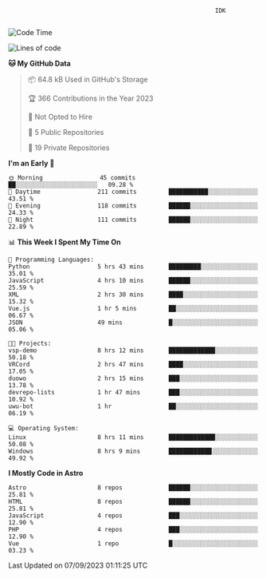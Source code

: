 ```text
                                                          IDK
                                       
```

<!--START_SECTION:waka-->
![Code Time](http://img.shields.io/badge/Code%20Time-35%20hrs%2021%20mins-blue)

![Lines of code](https://img.shields.io/badge/From%20Hello%20World%20I%27ve%20Written-104.7%20thousand%20lines%20of%20code-blue)

**🐱 My GitHub Data** 

> 📦 64.8 kB Used in GitHub's Storage 
 > 
> 🏆 366 Contributions in the Year 2023
 > 
> 🚫 Not Opted to Hire
 > 
> 📜 5 Public Repositories 
 > 
> 🔑 19 Private Repositories 
 > 
**I'm an Early 🐤** 

```text
🌞 Morning                45 commits          ██░░░░░░░░░░░░░░░░░░░░░░░   09.28 % 
🌆 Daytime                211 commits         ███████████░░░░░░░░░░░░░░   43.51 % 
🌃 Evening                118 commits         ██████░░░░░░░░░░░░░░░░░░░   24.33 % 
🌙 Night                  111 commits         ██████░░░░░░░░░░░░░░░░░░░   22.89 % 
```


📊 **This Week I Spent My Time On** 

```text
💬 Programming Languages: 
Python                   5 hrs 43 mins       █████████░░░░░░░░░░░░░░░░   35.01 % 
JavaScript               4 hrs 10 mins       ██████░░░░░░░░░░░░░░░░░░░   25.59 % 
XML                      2 hrs 30 mins       ████░░░░░░░░░░░░░░░░░░░░░   15.32 % 
Vue.js                   1 hr 5 mins         ██░░░░░░░░░░░░░░░░░░░░░░░   06.67 % 
JSON                     49 mins             █░░░░░░░░░░░░░░░░░░░░░░░░   05.06 % 

🐱‍💻 Projects: 
vsp-demo                 8 hrs 12 mins       █████████████░░░░░░░░░░░░   50.18 % 
VRCord                   2 hrs 47 mins       ████░░░░░░░░░░░░░░░░░░░░░   17.05 % 
duowo                    2 hrs 15 mins       ███░░░░░░░░░░░░░░░░░░░░░░   13.78 % 
devrepo-lists            1 hr 47 mins        ███░░░░░░░░░░░░░░░░░░░░░░   10.92 % 
uwu-bot                  1 hr                ██░░░░░░░░░░░░░░░░░░░░░░░   06.19 % 

💻 Operating System: 
Linux                    8 hrs 11 mins       █████████████░░░░░░░░░░░░   50.08 % 
Windows                  8 hrs 9 mins        ████████████░░░░░░░░░░░░░   49.92 % 
```

**I Mostly Code in Astro** 

```text
Astro                    8 repos             ██████░░░░░░░░░░░░░░░░░░░   25.81 % 
HTML                     8 repos             ██████░░░░░░░░░░░░░░░░░░░   25.81 % 
JavaScript               4 repos             ███░░░░░░░░░░░░░░░░░░░░░░   12.90 % 
PHP                      4 repos             ███░░░░░░░░░░░░░░░░░░░░░░   12.90 % 
Vue                      1 repo              █░░░░░░░░░░░░░░░░░░░░░░░░   03.23 % 
```




 Last Updated on 07/09/2023 01:11:25 UTC
<!--END_SECTION:waka-->
